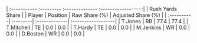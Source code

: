 | :----------- :--------- :-------------- :------------------|
|                      Rush Yards Share                      |
| Player     | Position | Raw Share (%) | Adjusted Share (%) |
| :----------| :--------| :-------------| :------------------|
| T.Jones    | RB       | 77.4          | 77.4               |
| T.Mitchell | TE       | 0.0           | 0.0                |
| T.Hardy    | TE       | 0.0           | 0.0                |
| M.Jenkins  | WR       | 0.0           | 0.0                |
| D.Boston   | WR       | 0.0           | 0.0                |